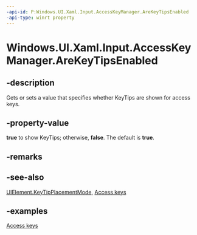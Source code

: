 ```yaml
---
-api-id: P:Windows.UI.Xaml.Input.AccessKeyManager.AreKeyTipsEnabled
-api-type: winrt property
---
```


<!-- Property syntax.
public bool AreKeyTipsEnabled { get;  set; }
-->

# Windows.UI.Xaml.Input.AccessKeyManager.AreKeyTipsEnabled

## -description
Gets or sets a value that specifies whether KeyTips are shown for access keys.



## -property-value
**true** to show KeyTips; otherwise, **false**. The default is **true**.

## -remarks

## -see-also
[UIElement.KeyTipPlacementMode](../windows.ui.xaml/uielement_keytipplacementmode.md), [Access keys](/windows/uwp/input-and-devices/access-keys)

## -examples
[Access keys](/windows/uwp/design/input/access-keys)
